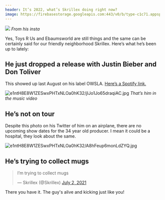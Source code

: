 ```yaml
---
header: It’s 2022, what’s Skrillex doing right now?
image: https://firebasestorage.googleapis.com:443/v0/b/type-c1c71.appspot.com/o/e1ntH8E8W1ZESwxPHTxNLOa0hK32%2Fkm1vf1uWy7t13GCp.jpg?alt=media&token=ea58e8ab-02e0-4348-9109-0e0ff9fa0017
---
```


![]({{page.image}})
*From his insta*

Yes, Toys R Us and Ebaumsworld are still things and the same can be certainly said for our friendly neighborhood Skrillex. Here’s what he’s been up to lately:

## He just dropped a release with Justin Bieber and Don Toliver
This showed up last August on his label OWSLA. [Here’s a Spotify link.](https://open.spotify.com/track/55sgQENF3LY1sUcJUwasLl?si=TCV-8GeXT-qmRxtO-pnbXA)

![e1ntH8E8W1ZESwxPHTxNLOa0hK32/jIJo1Jo65draqiAC.jpg](https://firebasestorage.googleapis.com:443/v0/b/type-c1c71.appspot.com/o/e1ntH8E8W1ZESwxPHTxNLOa0hK32%2FjIJo1Jo65draqiAC.jpg?alt=media&token=d561e295-c97e-4a4b-a2ff-c781ba09e0c0)
*That’s him in the music video*

## He’s not on tour
Despite this photo on his Twitter of him on an airplane, there are no upcoming show dates for the 34 year old producer. I mean it could be a hospital, they look about the same.

![e1ntH8E8W1ZESwxPHTxNLOa0hK32/A8hFeup6monLdZYQ.jpg](https://firebasestorage.googleapis.com:443/v0/b/type-c1c71.appspot.com/o/e1ntH8E8W1ZESwxPHTxNLOa0hK32%2FA8hFeup6monLdZYQ.jpg?alt=media&token=af92ecca-8494-489b-b9e5-3489a00c3a55)


## He’s trying to collect mugs
<blockquote class="twitter-tweet"><p lang="en" dir="ltr">I’m trying to collect mugs</p>&mdash; Skrillex (@Skrillex) <a href="https://twitter.com/Skrillex/status/1410952475654475782?ref_src=twsrc%5Etfw">July 2, 2021</a></blockquote> <script async src="https://platform.twitter.com/widgets.js" charset="utf-8"></script>

There you have it. The guy's alive and kicking just like you!